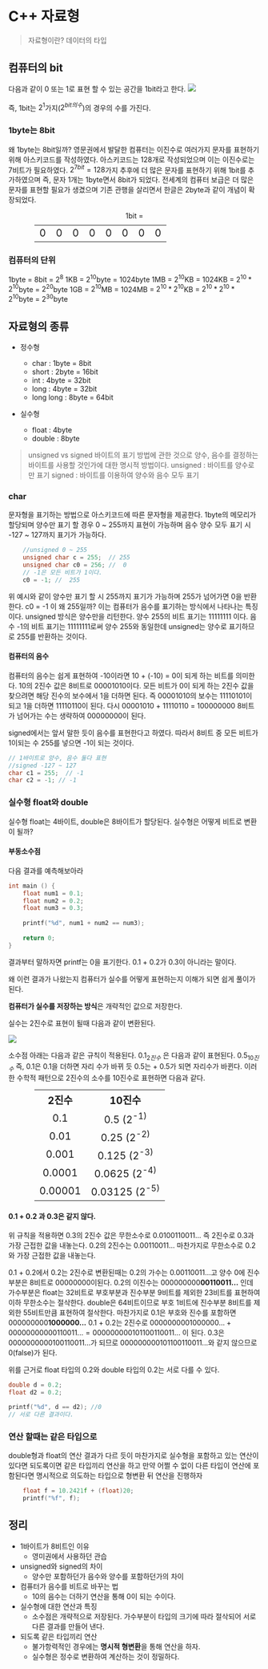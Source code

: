 # C++ 자료형
>자료형이란?
데이터의 타입

## 컴퓨터의 bit
다음과 같이 0 또는 1로 표현 할 수 있는 공간을 1bit라고 한다.
![](https://velog.velcdn.com/images/km2535/post/26b5ab6b-fefd-4290-a2c4-784ef6657cfb/image.png)

즉, 1bit는 $2^1$가지($2^{bit의 수 }$)의 경우의 수를 가진다.

### 1byte는 8bit
왜 1byte는 8bit일까? 
영문권에서 발달한 컴퓨터는 이진수로 여러가지 문자를 표현하기 위해 아스키코드를 작성하였다. 
아스키코드는 128개로 작성되었으며 이는 이진수로는 7비트가 필요하였다.
$2^{7bit}=128$가지 
추후에 더 많은 문자를 표현하기 위해 1bit를 추가하였으며 즉, 문자 1개는 1byte면서 8bit가 되었다. 전세계의 컴퓨터 보급은 더 많은 문자를 표현할 필요가 생겼으며 기존 관행을 살리면서 한글은 2byte과 같이 개념이 확장되었다.

 
<center>
1bit =
  <table style="text-align:center; font-size : 20px; width:400px; min-width:1%; margin:10px;">
  <tr>
    <td>0</td>
    <td>0</td>
    <td>0</td>
    <td>0</td>
    <td>0</td>
    <td>0</td>
    <td>0</td>
    <td>0</td>
  </tr>
</table>
</center>

### 컴퓨터의 단위
1byte = 8bit = $2^8$
1KB = $2^{10}$byte = 1024byte
1MB = $2^{10}$KB = 1024KB = $2^{10}*2^{10}$byte = $2^{20}$byte
1GB = $2^{10}$MB = 1024MB = $2^{10}*2^{10}$KB = $2^{10}*2^{10}*2^{10}$byte = $2^{30}$byte

## 자료형의 종류
- 정수형
  - char : 1byte = 8bit
  - short : 2byte = 16bit
  - int : 4byte = 32bit
  - long : 4byte = 32bit
  - long long : 8byte = 64bit
  
- 실수형
  - float : 4byte
  - double : 8byte

>unsigned vs signed 
바이트의 표기 방법에 관한 것으로 양수, 음수를 결정하는 바이트를 사용할 것인가에 대한 
명시적 방법이다. 
unsigned : 바이트를 양수로만 표기
signed : 바이트를 이용하여 양수와 음수 모두 표기 


### char
문자형을 표기하는 방법으로 아스키코드에 따른 문자형을 제공한다.
1byte의 메모리가 할당되며 양수만 표기 할 경우 0 ~ 255까지 표현이 가능하며 
음수 양수 모두 표기 시 -127 ~ 127까지 표기가 가능하다. 

```c
	//unsigned 0 ~ 255
	unsigned char c = 255;  // 255 
	unsigned char c0 = 256; //  0 
	// -1은 모든 비트가 1이다. 
	c0 = -1; //  255 
```
위 예시와 같이 양수만 표기 할 시 255까지 표기가 가능하며 255가 넘어가면 0을 반환한다.
c0 = -1 이 왜 255일까? 
이는 컴퓨터가 음수를 표기하는 방식에서 나타나는 특징이다. 
unsigned 방식은 양수만을 리턴한다. 양수 255의 비트 표기는 11111111 이다. 
음수 -1의 비트 표기는 11111111로써 양수 255와 동일한데 unsigned는 양수로 표기하므로 255를 반환하는 것이다. 

#### 컴퓨터의 음수
컴퓨터의 음수는 쉽게 표현하여 -10이라면 10 + (-10) = 0이 되게 하는 비트를 의미한다. 
10의 2진수 값은 8비트로 00001010이다. 모든 비트가 0이 되게 하는 2진수 값을 찾으려면 해당 진수의 보수에서 1을 더하면 된다. 
즉 00001010의 보수는 11110101이 되고 1을 더하면 11110110이 된다. 
다시 00001010 + 11110110 = 100000000 8비트가 넘어가는 수는 생략하여 00000000이 된다.

signed에서는 앞서 말한 듯이 음수를  표현한다고 하였다. 
따라서 8비트 중 모든 비트가 1이되는 수 255를 넣으면 -1이 되는 것이다. 
```c
// 1바이트로 양수, 음수 둘다 표현 
//signed -127 ~ 127 
char c1 = 255;  // -1
char c2 = -1; // -1
```


### 실수형 float와 double

실수형 float는 4바이트, double은 8바이트가 할당된다. 
실수형은 어떻게 비트로 변환이 될까?

#### 부동소수점
다음 결과를 예측해보아라 
```c
int main () {
	float num1 = 0.1;
	float num2 = 0.2;
    float num3 = 0.3; 
    
	printf("%d", num1 + num2 == num3);
    
    return 0;
}
```
결과부터 말하자면 printf는 0을 표기한다. 0.1 + 0.2가 0.3이 아니라는 말이다. 

왜 이런 결과가 나왔는지 컴퓨터가 실수를 어떻게 표현하는지 이해가 되면 쉽게 풀이가 된다. 

**컴퓨터가 실수를 저장하는 방식**은 개략적인 값으로 저장한다. 

실수는 2진수로 표현이 될때 다음과 같이 변환된다.

![](https://velog.velcdn.com/images/km2535/post/832a3a8d-499e-4406-93ce-3397e98fec31/image.png)


소수점 아래는 다음과 같은 규칙이 적용된다. 
$0.1_{2진수}$ 은 다음과 같이 표현된다. $0.5_{10진수}$ 즉, 0.1은 0.1을 더하면 자리 수가 바뀌 듯 0.5는 + 0.5가 되면 자리수가 바뀐다. 
이러한 수학적 패턴으로 2진수의 소수를 10진수로 표현하면 다음과 같다.
  <center>
  <table style="text-align:center; font-size : 20px; width : 400px; min-width:1%; margin:10px;">
  <tr>
    <th>2진수</th>
    <th>10진수</th>
  </tr>
   <tr>
    <td>0.1</td>
    <td>0.5 (2<sup>-1)</td>
  </tr>
    <tr>
    <td>0.01</td>
    <td>0.25 (2<sup>-2)</td>
  </tr>
    <tr>
    <td>0.001</td>
    <td>0.125 (2<sup>-3)</td>
  </tr>
    <tr>
    <td>0.0001</td>
    <td>0.0625 (2<sup>-4)</td>
  </tr>
    <tr>
    <td>0.00001</td>
    <td>0.03125 (2<sup>-5)</td>
  </tr>
</table>
</center>

#### 0.1 + 0.2 과 0.3은 같지 않다.
위 규칙을 적용하면
0.3의 2진수 값은 무한소수로 $0.0100110011...$ 
즉 2진수로 0.3과 가장 근접한 값을 내놓는다. 
0.2의 2진수는 $0.00110011...$ 마찬가지로 무한소수로 0.2와 가장 근접한 값을 내놓는다. 

0.1 + 0.2에서 0.2는 2진수로 변환된때는 0.2의 가수는 0.00110011...고 양수 0에 진수 부분은 8비트로 00000000이된다. 0.2의 이진수는 000000000**00110011...** 인데 가수부분은 float는 32비트로 부호부분과 진수부분 9비트를 제외한 23비트를 표현하여 이하 무한소수는 절삭한다. double은 64비트이므로 부호 1비트에 진수부분 8비트를 제외한 55비트만큼 표현하여 절삭한다.
마찬가지로 0.1은 부호와 진수를 포함하면 000000000**1000000...**
0.1 + 0.2는 2진수로 
$0000000001000000... +00000000000110011... = 000000000101100110011...$ 이 된다. 
0.3은 0000000000100110011...가 되므로 000000000101100110011...와 같지 않으므로 0(false)가 된다.


위를 근거로 float 타입의 0.2와 double 타입의 0.2는 서로 다를 수 있다. 
```c
double d = 0.2;
float d2 = 0.2;

printf("%d", d == d2); //0
// 서로 다른 결과이다. 
```

### 연산 할때는 같은 타입으로 
double형과  float의 연산 결과가 다르 듯이 마찬가지로 실수형을 포함하고 있는 연산이 있다면 되도록이면 같은 타입끼리 연산을 하고 만약 어쩔 수 없이 다른 타입이 연산에 포함된다면 
명시적으로 의도하는 타입으로 형변환 뒤 연산을 진행하자 
```c
	float f = 10.2421f + (float)20;
	printf("%f", f);
```
## 정리
- 1바이트가 8비트인 이유
  - 영미권에서 사용하던 관습
- unsigned와 signed의 차이
  - 양수만 포함하던가 음수와 양수를 포함하던가의 차이
- 컴퓨터가 음수를 비트로 바꾸는 법
  - 10의 음수는 더하기 연산을 통해 0이 되는 수이다. 
- 실수형에 대한 연산과 특징
  - 소수점은 개략적으로 저장된다. 가수부분이 타입의 크기에 따라 절삭되어 서로 다른 결과를 만들어 낸다. 
- 되도록 같은 타입끼리 연산 
  - 불가항력적인 경우에는 **명시적 형변환**을 통해 연산을 하자.
  - 실수형은 정수로 변환하여 계산하는 것이 정밀하다. 